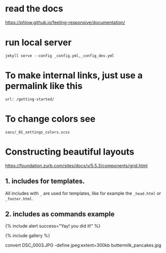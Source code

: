 # read the docs
https://phlow.github.io/feeling-responsive/documentation/

# run local server
	jekyll serve --config _config.yml,_config_dev.yml



# To make internal links, just use a permalink like this
	url: /getting-started/

# To change colors see 
	sass/_01_settings_colors.scss


# Constructing beautiful layouts
https://foundation.zurb.com/sites/docs/v/5.5.3/components/grid.html


## 1. includes for templates.

All includes with `_` are used for templates, like for example the `_head.html` or `_footer.html`.



## 2. includes as commands example

{% include alert success="Yay! you did it!" %}

{% include gallery %}



convert DSC_0003.JPG -define jpeg:extent=300kb buttermilk_pancakes.jpg